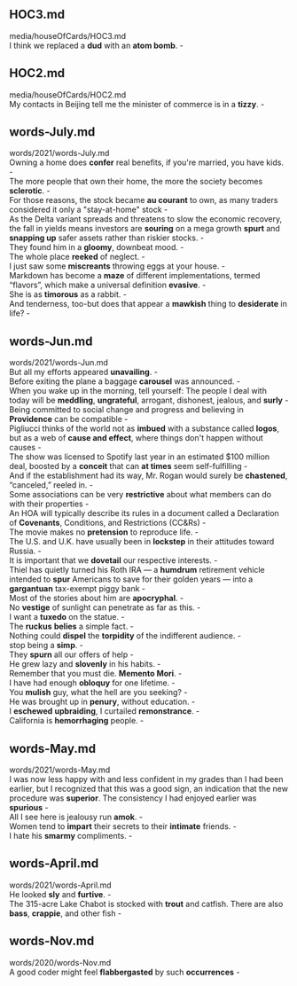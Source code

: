 ## HOC3.md ##  
media/houseOfCards/HOC3.md  
I think we replaced a **dud** with an **atom bomb**. -  
   
## HOC2.md ##  
media/houseOfCards/HOC2.md  
My contacts in Beijing tell me the minister of commerce is in a **tizzy**. -  
   
## words-July.md ##  
words/2021/words-July.md  
Owning a home does **confer** real benefits, if you're married, you have kids. -  
The more people that own their home, the more the society becomes **sclerotic**. -  
For those reasons, the stock became **au courant** to own, as many traders considered it only a "stay-at-home" stock -  
As the Delta variant spreads and threatens to slow the economic recovery, the fall in yields means investors are **souring** on a mega growth **spurt** and **snapping up** safer assets rather than riskier stocks. -  
They found him in a **gloomy**, downbeat mood. -  
The whole place **reeked** of neglect. -  
I just saw some **miscreants** throwing eggs at your house. -  
Markdown has become a **maze** of different implementations, termed “flavors”, which make a universal definition **evasive**. -  
She is as **timorous** as a rabbit. -  
And tenderness, too-but does that appear a **mawkish** thing to **desiderate** in life? -  
   
## words-Jun.md ##  
words/2021/words-Jun.md  
But all my efforts appeared **unavailing**. -  
Before exiting the plane a baggage **carousel** was announced. -  
When you wake up in the morning, tell yourself: The people I deal with today will be **meddling**, **ungrateful**, arrogant, dishonest, jealous, and **surly** -  
Being committed to social change and progress and believing in **Providence** can be compatible -  
Pigliucci thinks of the world not as **imbued** with a substance called **logos**, but as a web of **cause and effect**, where things don't happen without causes -  
The show was licensed to Spotify last year in an estimated $100 million deal, boosted by a **conceit** that can **at times** seem self-fulfilling -  
And if the establishment had its way, Mr. Rogan would surely be **chastened**, “canceled,” reeled in. -  
Some associations can be very **restrictive** about what members can do with their properties -  
An HOA will typically describe its rules in a document called a Declaration of **Covenants**, Conditions, and Restrictions (CC&Rs) -  
The movie makes no **pretension** to reproduce life. -  
The U.S. and U.K. have usually been in **lockstep** in their attitudes toward Russia. -  
It is important that we **dovetail** our respective interests. -  
Thiel has quietly turned his Roth IRA — a **humdrum** retirement vehicle intended to **spur** Americans to save for their golden years — into a **gargantuan** tax-exempt piggy bank -  
Most of the stories about him are **apocryphal**. -  
No **vestige** of sunlight can penetrate as far as this. -  
I want a **tuxedo** on the statue. -  
The **ruckus** **belies** a simple fact. -  
Nothing could **dispel** the **torpidity** of the indifferent audience. -  
stop being a **simp**. -  
They **spurn** all our offers of help -  
He grew lazy and **slovenly** in his habits. -  
Remember that you must die. **Memento Mori**. -  
I have had enough **obloquy** for one lifetime. -  
You **mulish** guy, what the hell are you seeking? -  
He was brought up in **penury**, without education. -  
I **eschewed** **upbraiding**, I curtailed **remonstrance**. -  
California is **hemorrhaging** people. -  
   
## words-May.md ##  
words/2021/words-May.md  
I was now less happy with and less confident in my grades than I had been earlier, but I recognized that this was a good sign, an indication that the new procedure was **superior**. The consistency I had enjoyed earlier was **spurious** -  
All I see here is jealousy run **amok**. -  
Women tend to **impart** their secrets to their **intimate** friends. -  
I hate his **smarmy** compliments. -  
   
## words-April.md ##  
words/2021/words-April.md  
He looked **sly** and **furtive**. -  
The 315-acre Lake Chabot is stocked with **trout** and catfish. There are also **bass**, **crappie**, and other fish -  
   
## words-Nov.md ##  
words/2020/words-Nov.md  
A good coder might feel **flabbergasted** by such **occurrences** -  
